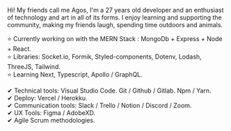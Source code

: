 Hi! My friends call me Agos, I'm a 27 years old developer and an enthusiast of technology and art in all of its forms. I enjoy learning and supporting the community, making my friends laugh, spending time outdoors and animals.

⭐ Currently working on with the MERN Stack : MongoDb + Express + Node + React. <br />
⭐ Libraries: Socket.io, Formik, Styled-components, Dotenv, Lodash, ThreeJS, Tailwind. <br />
⭐ Learning Next, Typescript, Apollo / GraphQL. <br />

✔ Technical tools: Visual Studio Code. Git / Github / Gitlab. Npm / Yarn. <br />
✔ Deploy: Vercel / Herokku. <br />
✔ Communication tools: Slack / Trello / Notion / Discord / Zoom. <br />
✔ UX Tools: Figma / AdobeXD. <br />
✔ Agile Scrum methodologies.

